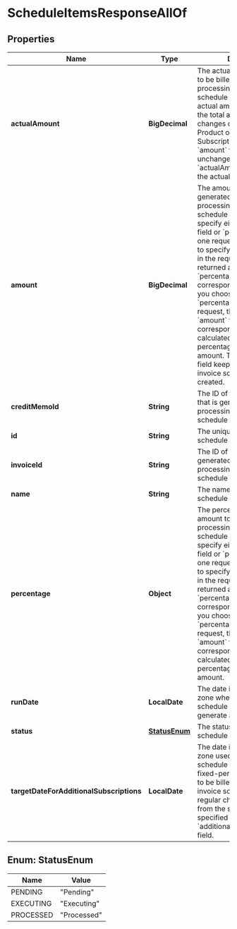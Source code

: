 

# ScheduleItemsResponseAllOf


## Properties

| Name | Type | Description | Notes |
|------------ | ------------- | ------------- | -------------|
|**actualAmount** | **BigDecimal** | The actual amount that needs to be billed during the processing of the invoice schedule item.  By default, the actual amount is the same as the total amount. Even if order changes occur like Remove Product or Cancel Subscription, the value of the &#x60;amount&#x60; field keeps unchanged. The value of the &#x60;actualAmount&#x60; field reflects the actual amount to be billed.  |  [optional] |
|**amount** | **BigDecimal** | The amount of the invoice generated during the processing of the invoice schedule item.  You can only specify either the &#x60;amount&#x60; field or &#x60;percentage&#x60; field in one request.  - If you choose to specify the &#x60;amount&#x60; field in the request, &#x60;null&#x60; is returned as the value of the &#x60;percentage&#x60; field in the corresponding response.  - If you choose to specify the &#x60;percentage&#x60; field in the request, the value of the &#x60;amount&#x60; field returned in the corresponding response is calculated based on the percentage of the total amount.  The value of this field keeps unchanged once invoice schedule items are created.   |  [optional] |
|**creditMemoId** | **String** | The ID of the credit memo that is generated during the processing of the invoice schedule item.  |  [optional] |
|**id** | **String** | The unique ID of the invoice schedule item.  |  [optional] |
|**invoiceId** | **String** | The ID of the invoice that is generated during the processing of the invoice schedule item.  |  [optional] |
|**name** | **String** | The name of the invoice schedule item.  |  [optional] |
|**percentage** | **Object** | The percentage of the total amount to be billed during the processing of the invoice schedule item.   You can only specify either the &#x60;amount&#x60; field or &#x60;percentage&#x60; field in one request.  - If you choose to specify the &#x60;amount&#x60; field in the request, &#x60;null&#x60; is returned as the value of the &#x60;percentage&#x60; field in the corresponding response.  - If you choose to specify the &#x60;percentage&#x60; field in the request, the value of the &#x60;amount&#x60; field returned in the corresponding response is calculated based on the percentage of the total amount.  |  [optional] |
|**runDate** | **LocalDate** | The date in the tenant’s time zone when the invoice schedule item is processed to generate an invoice.  |  [optional] |
|**status** | [**StatusEnum**](#StatusEnum) | The status of the invoice schedule item.  |  [optional] |
|**targetDateForAdditionalSubscriptions** | **LocalDate** | The date in the tenant&#39;s time zone used by the invoice schedule to determine which fixed-period regular charges to be billed together with the invoice schedule item.   The regular charges must come from the subscriptions specified in the &#x60;additionalSubscriptionsToBill&#x60; field.  |  [optional] |



## Enum: StatusEnum

| Name | Value |
|---- | -----|
| PENDING | &quot;Pending&quot; |
| EXECUTING | &quot;Executing&quot; |
| PROCESSED | &quot;Processed&quot; |



